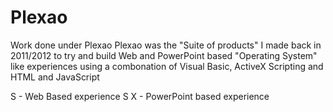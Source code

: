 # Plexao
Work done under Plexao
Plexao was the "Suite of products" I made back in 2011/2012 to try and build Web and PowerPoint based "Operating System" like experiences using a combonation of Visual Basic, ActiveX Scripting and HTML and JavaScript


S - Web Based experience
S X - PowerPoint based experience
